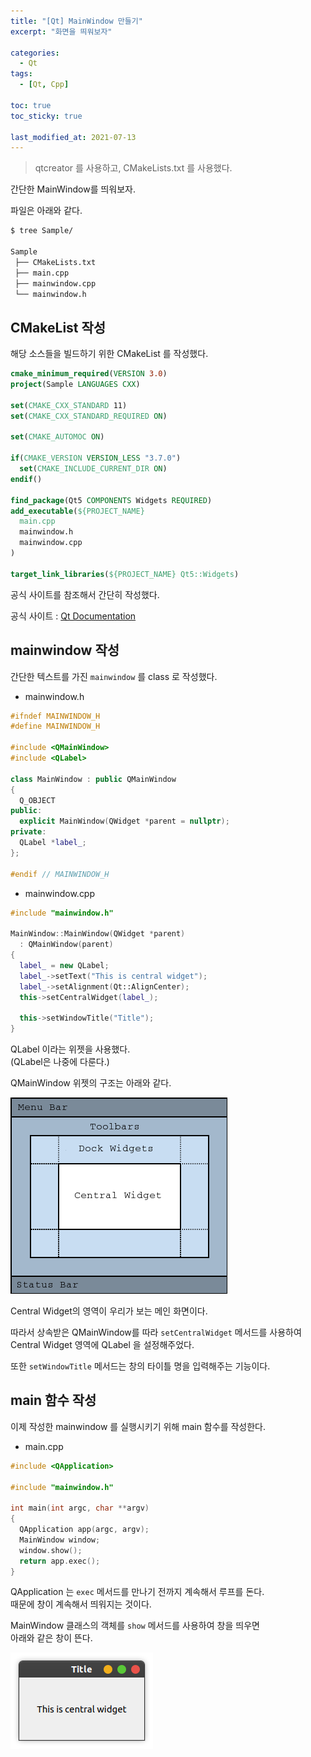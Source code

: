 ```yaml
---
title: "[Qt] MainWindow 만들기"
excerpt: "화면을 띄워보자"

categories:
  - Qt
tags:
  - [Qt, Cpp]

toc: true
toc_sticky: true

last_modified_at: 2021-07-13
---
```


> qtcreator 를 사용하고, CMakeLists.txt 를 사용했다.

간단한 MainWindow를 띄워보자.

파일은 아래와 같다.

```bash
$ tree Sample/

Sample
 ├── CMakeLists.txt
 ├── main.cpp
 ├── mainwindow.cpp
 └── mainwindow.h
```


## CMakeList 작성

해당 소스들을 빌드하기 위한 CMakeList 를 작성했다.

```cmake
cmake_minimum_required(VERSION 3.0)
project(Sample LANGUAGES CXX)

set(CMAKE_CXX_STANDARD 11)
set(CMAKE_CXX_STANDARD_REQUIRED ON)

set(CMAKE_AUTOMOC ON)

if(CMAKE_VERSION VERSION_LESS "3.7.0")
  set(CMAKE_INCLUDE_CURRENT_DIR ON)
endif()

find_package(Qt5 COMPONENTS Widgets REQUIRED)
add_executable(${PROJECT_NAME}
  main.cpp
  mainwindow.h
  mainwindow.cpp
)

target_link_libraries(${PROJECT_NAME} Qt5::Widgets)
```

공식 사이트를 참조해서 간단히 작성했다.

공식 사이트 : [Qt Documentation](https://doc.qt.io/qt-5/cmake-manual.html)



## mainwindow 작성

간단한 텍스트를 가진 `mainwindow` 를 class 로 작성했다.

* mainwindow.h

```cpp
#ifndef MAINWINDOW_H
#define MAINWINDOW_H

#include <QMainWindow>
#include <QLabel>

class MainWindow : public QMainWindow
{
  Q_OBJECT
public:
  explicit MainWindow(QWidget *parent = nullptr);
private:
  QLabel *label_;
};

#endif // MAINWINDOW_H
```

* mainwindow.cpp

```cpp
#include "mainwindow.h"

MainWindow::MainWindow(QWidget *parent) 
  : QMainWindow(parent)
{
  label_ = new QLabel;
  label_->setText("This is central widget");
  label_->setAlignment(Qt::AlignCenter);
  this->setCentralWidget(label_);

  this->setWindowTitle("Title");
}​
```

QLabel 이라는 위젯을 사용했다.   
(QLabel은 나중에 다룬다.)

QMainWindow 위젯의 구조는 아래와 같다.

![image](/images/qt-image/mainwindow.png)

Central Widget의 영역이 우리가 보는 메인 화면이다.

따라서 상속받은 QMainWindow를 따라 `setCentralWidget` 메서드를 사용하여    
Central Widget 영역에 QLabel 을 설정해주었다.

또한 `setWindowTitle` 메서드는 창의 타이틀 명을 입력해주는 기능이다.

## main 함수 작성

이제 작성한 mainwindow 를 실행시키기 위해 main 함수를 작성한다.

* main.cpp

```cpp
#include <QApplication>

#include "mainwindow.h"

int main(int argc, char **argv)
{
  QApplication app(argc, argv);
  MainWindow window;
  window.show();
  return app.exec();
}
```

QApplication 는 `exec` 메서드를 만나기 전까지 계속해서 루프를 돈다.   
때문에 창이 계속해서 띄워지는 것이다.

MainWindow 클래스의 객체를 `show` 메서드를 사용하여 창을 띄우면   
아래와 같은 창이 뜬다.

![image](/images/qt-image/mainwindow_result.png)